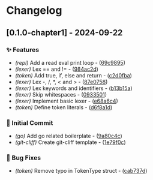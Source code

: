 # Changelog


## [0.1.0-chapter1] - 2024-09-22




### ✨ Features

- *(repl)* Add a read eval print loop - ([69c9895](https://github.com/Flokkq/https://github.com/orhun/git-cliff/blob/main/cliff.toml/commit/69c9895275dbe5d6a1716b61b245b833606f0c4a))
- *(lexer)* Lex == and != - ([984ac2d](https://github.com/Flokkq/https://github.com/orhun/git-cliff/blob/main/cliff.toml/commit/984ac2d03b64c4f4cbeb53936bb8b2a5dbbc73a0))
- *(token)* Add true, if, else and return - ([c2d0fba](https://github.com/Flokkq/https://github.com/orhun/git-cliff/blob/main/cliff.toml/commit/c2d0fba9c2435cbbcbcd52086340bcd744853d7f))
- *(lexer)* Lex -, /, *, < and > - ([87e0758](https://github.com/Flokkq/https://github.com/orhun/git-cliff/blob/main/cliff.toml/commit/87e075812b4e7eeae00c35d374daf697b2e6a9e0))
- *(lexer)* Lex keywords and identifiers - ([b13b15a](https://github.com/Flokkq/https://github.com/orhun/git-cliff/blob/main/cliff.toml/commit/b13b15a93e5a89b2a027d51fa129183c408ee5bf))
- *(lexer)* Skip whitespaces - ([0933501](https://github.com/Flokkq/https://github.com/orhun/git-cliff/blob/main/cliff.toml/commit/0933501a957ec24f15592dff24f3b5714a11bd0b))
- *(lexer)* Implement basic lexer - ([e68a6c4](https://github.com/Flokkq/https://github.com/orhun/git-cliff/blob/main/cliff.toml/commit/e68a6c4ba6d8ef808dd330c7bc48588cdc9e9f75))
- *(token)* Define token literals - ([d6f8a1d](https://github.com/Flokkq/https://github.com/orhun/git-cliff/blob/main/cliff.toml/commit/d6f8a1dbd1fd05cd471dac1be3241d7ea76290f5))

### 🎉 Initial Commit

- *(go)* Add go related boilerplate - ([9a80c4c](https://github.com/Flokkq/https://github.com/orhun/git-cliff/blob/main/cliff.toml/commit/9a80c4c694b9fceabce968252edba2e2c8cbc0f2))
- *(git-cliff)* Create git-cliff template - ([1e79f0c](https://github.com/Flokkq/https://github.com/orhun/git-cliff/blob/main/cliff.toml/commit/1e79f0c136960a096aadf05032d9ff0b91e365f2))

### 🐛 Bug Fixes

- *(token)* Remove typo in TokenType struct - ([cab737d](https://github.com/Flokkq/https://github.com/orhun/git-cliff/blob/main/cliff.toml/commit/cab737d02bf177cda7228df9796e2669d2f1ba0d))
<!-- generated by git-cliff -->
